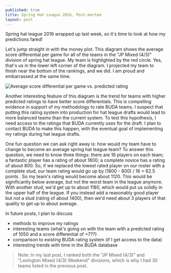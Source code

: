 ```yaml
---
published: true
title: Spring Hat League 2016, Post-mortem
layout: post
---
```

Spring hat league 2016 wrapped up last week, so it's time to look at how my
predictions fared!

Let's jump straight in with the money plot.  This diagram shows the average
score differential per game for all of the teams in the "JP Mixed (4/3)"
division of spring hat league.  My team is highlighted by the red circle.  Yes,
that's us in the lower left corner of the diagram.  I projected my team to
finish near the bottom of the rankings, and we did.  I am proud and 
embarrassed at the same time.

![Average score differential per game vs. predicted
rating](https://github.com/sbussmann/buda-rank/blob/master/Code/SpringHat2016_validation.png?raw=true)

Another interesting feature of this diagram is the trend for teams with 
higher predicted ratings to have better score differentials.  This is 
compelling evidence in support of my methodology to rate BUDA teams.  I 
suspect that putting this rating system into production for hat 
league drafts would lead to more balanced teams than the current system.  To 
test this hypothesis, I need access to the ratings that BUDA currently uses 
for the draft.  I plan to contact BUDA to make this happen, with the eventual
 goal of implementing my ratings during hat league drafts.
 
One fun question we can ask right away is: how would my team have to change 
to become an average spring hat league team?  To answer this question, we 
need to know three things: there are 16 players on each team; a fantastic 
player has a rating of about 1800; a complete novice has a rating of about 
800.  So, if we replaced the lowest rated player on our roster with a 
complete stud, our team rating would go up by (1800 - 800) / 16 = 62.5 points
.  So my team's rating would become about 1120.  This would be significantly 
below average, but not the worst team in the league anymore.  With another 
stud, we'd get up to about 1180, which would put us solidly in the upper half
 of the league.  If you instead add a reasonably good player but not a stud 
 (rating of about 1400), then we'd need about 3 players of that quality to 
 get up to about average.
 
In future posts, I plan to discuss

 - methods to improve my ratings
 - interesting teams (what's going on with the team with a predicted rating 
  of 1050 and a score differential of +7??)
 - comparison to existing BUDA rating system (if I get access to the data)
 - interesting trends with time in the BUDA database

> Note: In my last post, I ranked both the "JP Mixed (4/3)" and "Lexington Mixed
(4/3) Weekend" divisions, which is why I had 30 teams listed in the previous
post.
